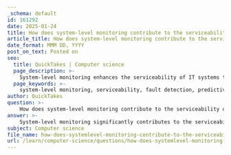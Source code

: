 ```yaml
---
_schema: default
id: 161292
date: 2025-01-24
title: How does system-level monitoring contribute to the serviceability of a system?
article_title: How does system-level monitoring contribute to the serviceability of a system?
date_format: MMM DD, YYYY
post_on_text: Posted on
seo:
  title: QuickTakes | Computer science
  page_description: >-
    System-level monitoring enhances the serviceability of IT systems through early fault detection, predictive maintenance, real-time insights, simplified diagnosis, and a continuous improvement approach, ensuring reliability and efficiency.
  page_keywords: >-
    system-level monitoring, serviceability, fault detection, predictive maintenance, real-time insights, service level objectives, diagnosis, IT systems, continuous improvement, performance metrics
author: QuickTakes
question: >-
    How does system-level monitoring contribute to the serviceability of a system?
answer: >-
    System-level monitoring significantly contributes to the serviceability of a system in several ways:\n\n1. **Early Fault Detection**: System-level monitoring enables the early detection of faults and anomalies within the system. By continuously analyzing performance metrics such as CPU usage, memory utilization, disk I/O operations, and network traffic, potential issues can be identified before they escalate into critical failures. This proactive approach minimizes downtime and enhances overall system availability.\n\n2. **Predictive Maintenance**: Leveraging advanced analytics and monitoring tools, system-level monitoring supports predictive maintenance strategies. By analyzing data collected from system sensors and logs, organizations can forecast potential failures and schedule repairs during non-critical times. This not only optimizes system performance but also reduces the impact of maintenance activities on business operations.\n\n3. **Real-time Insights**: System-level monitoring provides real-time insights into system performance, allowing IT teams to quickly detect and resolve issues that may affect user experience. For instance, monitoring server uptime and application response times ensures that any disruptions are addressed promptly, maintaining service continuity.\n\n4. **Service Level Objectives (SLOs)**: The integration of observability with Service Level Objectives (SLOs) allows organizations to measure and optimize system performance effectively. By establishing meaningful service-level indicators (SLIs) and continuously monitoring them, teams can align their maintenance efforts with organizational goals, ensuring that the system meets agreed performance levels.\n\n5. **Simplified Diagnosis and Repair**: Serviceability is defined by the simplicity and speed with which a system can be repaired or maintained. System-level monitoring facilitates easier diagnosis of issues when they arise, allowing for quicker resolution and reducing the time to repair. This is crucial for maintaining high availability and reliability.\n\n6. **Comprehensive Monitoring**: As IT systems become more complex, system-level monitoring encompasses a broader range of components and interactions. This holistic view helps in identifying interdependencies and potential bottlenecks, ensuring that all parts of the system are functioning optimally.\n\n7. **Continuous Improvement**: Regularly reviewing monitoring processes and analyzing performance data fosters a culture of continuous improvement. Organizations can refine their monitoring strategies over time, adapting to changes in technology and business needs, which ultimately enhances system serviceability.\n\nIn summary, system-level monitoring is essential for maintaining the reliability, availability, and serviceability of IT systems. By enabling early fault detection, supporting predictive maintenance, providing real-time insights, and simplifying diagnosis and repair, it plays a critical role in ensuring that systems operate efficiently and effectively.
subject: Computer science
file_name: how-does-systemlevel-monitoring-contribute-to-the-serviceability-of-a-system.md
url: /learn/computer-science/questions/how-does-systemlevel-monitoring-contribute-to-the-serviceability-of-a-system
---
```


&nbsp;